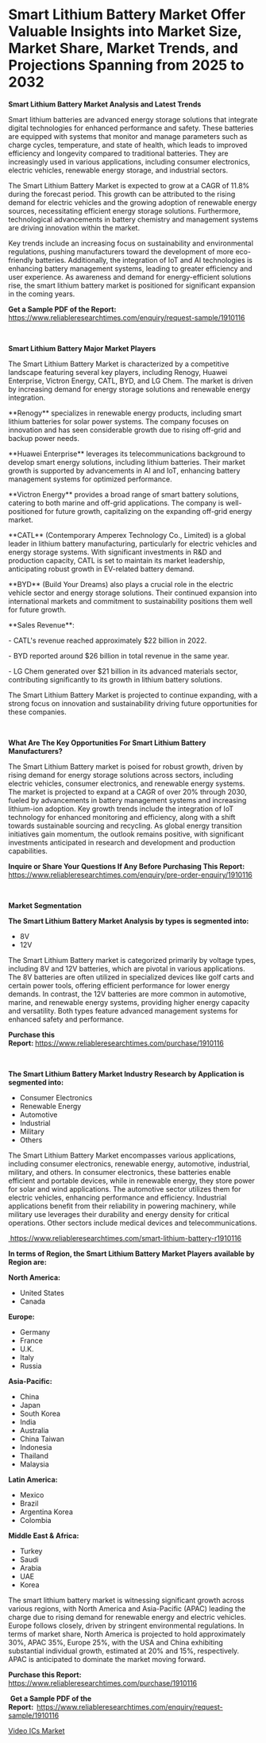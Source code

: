 <p><h1>Smart Lithium Battery Market Offer Valuable Insights into Market Size, Market Share, Market Trends, and Projections Spanning from 2025 to 2032</h1></p><p><strong>Smart Lithium Battery Market Analysis and Latest Trends</strong></p>
<p><p>Smart lithium batteries are advanced energy storage solutions that integrate digital technologies for enhanced performance and safety. These batteries are equipped with systems that monitor and manage parameters such as charge cycles, temperature, and state of health, which leads to improved efficiency and longevity compared to traditional batteries. They are increasingly used in various applications, including consumer electronics, electric vehicles, renewable energy storage, and industrial sectors.</p><p>The Smart Lithium Battery Market is expected to grow at a CAGR of 11.8% during the forecast period. This growth can be attributed to the rising demand for electric vehicles and the growing adoption of renewable energy sources, necessitating efficient energy storage solutions. Furthermore, technological advancements in battery chemistry and management systems are driving innovation within the market. </p><p>Key trends include an increasing focus on sustainability and environmental regulations, pushing manufacturers toward the development of more eco-friendly batteries. Additionally, the integration of IoT and AI technologies is enhancing battery management systems, leading to greater efficiency and user experience. As awareness and demand for energy-efficient solutions rise, the smart lithium battery market is positioned for significant expansion in the coming years.</p></p>
<p><strong>Get a Sample PDF of the Report:&nbsp;</strong> <a href="https://www.reliableresearchtimes.com/enquiry/request-sample/1910116?utm_campaign=2456&utm_medium=2&utm_source=Github&utm_content=ia&utm_term=13022025&utm_id=smart-lithium-battery">https://www.reliableresearchtimes.com/enquiry/request-sample/1910116</a></p>
<p>&nbsp;</p>
<p><strong>Smart Lithium Battery Major Market Players</strong></p>
<p><p>The Smart Lithium Battery Market is characterized by a competitive landscape featuring several key players, including Renogy, Huawei Enterprise, Victron Energy, CATL, BYD, and LG Chem. The market is driven by increasing demand for energy storage solutions and renewable energy integration. </p><p>**Renogy** specializes in renewable energy products, including smart lithium batteries for solar power systems. The company focuses on innovation and has seen considerable growth due to rising off-grid and backup power needs. </p><p>**Huawei Enterprise** leverages its telecommunications background to develop smart energy solutions, including lithium batteries. Their market growth is supported by advancements in AI and IoT, enhancing battery management systems for optimized performance. </p><p>**Victron Energy** provides a broad range of smart battery solutions, catering to both marine and off-grid applications. The company is well-positioned for future growth, capitalizing on the expanding off-grid energy market.</p><p>**CATL** (Contemporary Amperex Technology Co., Limited) is a global leader in lithium battery manufacturing, particularly for electric vehicles and energy storage systems. With significant investments in R&D and production capacity, CATL is set to maintain its market leadership, anticipating robust growth in EV-related battery demand.</p><p>**BYD** (Build Your Dreams) also plays a crucial role in the electric vehicle sector and energy storage solutions. Their continued expansion into international markets and commitment to sustainability positions them well for future growth.</p><p>**Sales Revenue**: </p><p>- CATL's revenue reached approximately $22 billion in 2022.</p><p>- BYD reported around $26 billion in total revenue in the same year.</p><p>- LG Chem generated over $21 billion in its advanced materials sector, contributing significantly to its growth in lithium battery solutions.</p><p>The Smart Lithium Battery Market is projected to continue expanding, with a strong focus on innovation and sustainability driving future opportunities for these companies.</p></p>
<p>&nbsp;</p>
<p><strong>What Are The Key Opportunities For Smart Lithium Battery Manufacturers?</strong></p>
<p><p>The Smart Lithium Battery market is poised for robust growth, driven by rising demand for energy storage solutions across sectors, including electric vehicles, consumer electronics, and renewable energy systems. The market is projected to expand at a CAGR of over 20% through 2030, fueled by advancements in battery management systems and increasing lithium-ion adoption. Key growth trends include the integration of IoT technology for enhanced monitoring and efficiency, along with a shift towards sustainable sourcing and recycling. As global energy transition initiatives gain momentum, the outlook remains positive, with significant investments anticipated in research and development and production capabilities.</p></p>
<p><strong>Inquire or Share Your Questions If Any Before Purchasing This Report:</strong> <a href="https://www.reliableresearchtimes.com/enquiry/pre-order-enquiry/1910116?utm_campaign=2456&utm_medium=2&utm_source=Github&utm_content=ia&utm_term=13022025&utm_id=smart-lithium-battery">https://www.reliableresearchtimes.com/enquiry/pre-order-enquiry/1910116</a></p>
<p>&nbsp;</p>
<p><strong>Market Segmentation</strong></p>
<p><strong>The Smart Lithium Battery Market Analysis by types is segmented into:</strong></p>
<p><ul><li>8V</li><li>12V</li></ul></p>
<p><p>The Smart Lithium Battery market is categorized primarily by voltage types, including 8V and 12V batteries, which are pivotal in various applications. The 8V batteries are often utilized in specialized devices like golf carts and certain power tools, offering efficient performance for lower energy demands. In contrast, the 12V batteries are more common in automotive, marine, and renewable energy systems, providing higher energy capacity and versatility. Both types feature advanced management systems for enhanced safety and performance.</p></p>
<p><strong>Purchase this Report:&nbsp;</strong><a href="https://www.reliableresearchtimes.com/purchase/1910116?utm_campaign=2456&utm_medium=2&utm_source=Github&utm_content=ia&utm_term=13022025&utm_id=smart-lithium-battery">https://www.reliableresearchtimes.com/purchase/1910116</a></p>
<p>&nbsp;</p>
<p><strong>The Smart Lithium Battery Market Industry Research by Application is segmented into:</strong></p>
<p><ul><li>Consumer Electronics</li><li>Renewable Energy</li><li>Automotive</li><li>Industrial</li><li>Military</li><li>Others</li></ul></p>
<p><p>The Smart Lithium Battery Market encompasses various applications, including consumer electronics, renewable energy, automotive, industrial, military, and others. In consumer electronics, these batteries enable efficient and portable devices, while in renewable energy, they store power for solar and wind applications. The automotive sector utilizes them for electric vehicles, enhancing performance and efficiency. Industrial applications benefit from their reliability in powering machinery, while military use leverages their durability and energy density for critical operations. Other sectors include medical devices and telecommunications.</p></p>
<p><a href="https://www.reliableresearchtimes.com/smart-lithium-battery-r1910116?utm_campaign=2456&utm_medium=2&utm_source=Github&utm_content=ia&utm_term=13022025&utm_id=smart-lithium-battery">&nbsp;https://www.reliableresearchtimes.com/smart-lithium-battery-r1910116</a></p>
<p><strong>In terms of Region, the Smart Lithium Battery Market Players available by Region are:</strong></p>
<p>
    <p> <strong> North America: </strong>
        <ul>
            <li>United States</li>
            <li>Canada</li>
        </ul>
        </p> 
    <p> <strong> Europe: </strong>
        <ul>
            <li>Germany</li>
            <li>France</li>
            <li>U.K.</li>
            <li>Italy</li>
            <li>Russia</li>
        </ul>
        </p> 
    <p> <strong> Asia-Pacific: </strong>
        <ul>
            <li>China</li>
            <li>Japan</li>
            <li>South Korea</li>
            <li>India</li>
            <li>Australia</li>
            <li>China Taiwan</li>
            <li>Indonesia</li>
            <li>Thailand</li>
            <li>Malaysia</li>
        </ul>
        </p> 
    <p> <strong> Latin America: </strong>
        <ul>
            <li>Mexico</li>
            <li>Brazil</li>
            <li>Argentina Korea</li>
            <li>Colombia</li>
        </ul>
        </p> 
    <p> <strong> Middle East & Africa: </strong>
        <ul>
            <li>Turkey</li>
            <li>Saudi</li>
            <li>Arabia</li>
            <li>UAE</li>
            <li>Korea</li>
        </ul>
    </p>
    </p>
<p><p>The smart lithium battery market is witnessing significant growth across various regions, with North America and Asia-Pacific (APAC) leading the charge due to rising demand for renewable energy and electric vehicles. Europe follows closely, driven by stringent environmental regulations. In terms of market share, North America is projected to hold approximately 30%, APAC 35%, Europe 25%, with the USA and China exhibiting substantial individual growth, estimated at 20% and 15%, respectively. APAC is anticipated to dominate the market moving forward.</p></p>
<p><strong>Purchase this Report: </strong><a href="https://www.reliableresearchtimes.com/purchase/1910116?utm_campaign=2456&utm_medium=2&utm_source=Github&utm_content=ia&utm_term=13022025&utm_id=smart-lithium-battery">https://www.reliableresearchtimes.com/purchase/1910116</a></p>
<p>&nbsp;<strong>Get a Sample PDF of the Report:&nbsp;&nbsp;</strong><a href="https://www.reliableresearchtimes.com/enquiry/request-sample/1910116?utm_campaign=2456&utm_medium=2&utm_source=Github&utm_content=ia&utm_term=13022025&utm_id=smart-lithium-battery">https://www.reliableresearchtimes.com/enquiry/request-sample/1910116</a></p>
<p><strong></strong></p>
<p><p><a href="https://github.com/oslieselotte2192/Market-Research-Report-List-1/blob/main/video-ics-market.md?utm_campaign=2456&utm_medium=2&utm_source=Github&utm_content=ia&utm_term=13022025&utm_id=smart-lithium-battery">Video ICs Market</a></p></p>